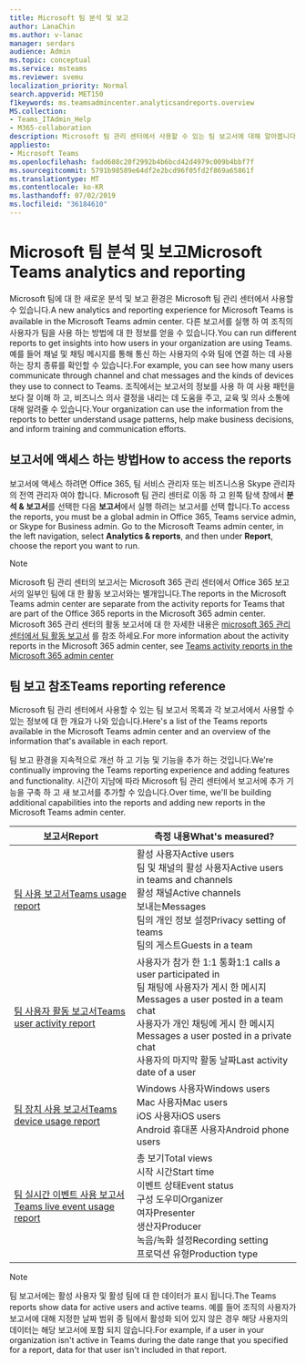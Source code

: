 ```yaml
---
title: Microsoft 팀 분석 및 보고
author: LanaChin
ms.author: v-lanac
manager: serdars
audience: Admin
ms.topic: conceptual
ms.service: msteams
ms.reviewer: svemu
localization_priority: Normal
search.appverid: MET150
f1keywords: ms.teamsadmincenter.analyticsandreports.overview
MS.collection:
- Teams_ITAdmin_Help
- M365-collaboration
description: Microsoft 팀 관리 센터에서 사용할 수 있는 팀 보고서에 대해 알아봅니다.
appliesto:
- Microsoft Teams
ms.openlocfilehash: fadd608c20f2992b4b6bcd42d4979c009b4bbf7f
ms.sourcegitcommit: 5791b98589e64df2e2bcd96f05fd2f869a65861f
ms.translationtype: MT
ms.contentlocale: ko-KR
ms.lasthandoff: 07/02/2019
ms.locfileid: "36184610"
---
```

# <a name="microsoft-teams-analytics-and-reporting"></a><span data-ttu-id="da8d0-103">Microsoft 팀 분석 및 보고</span><span class="sxs-lookup"><span data-stu-id="da8d0-103">Microsoft Teams analytics and reporting</span></span>

<span data-ttu-id="da8d0-104">Microsoft 팀에 대 한 새로운 분석 및 보고 환경은 Microsoft 팀 관리 센터에서 사용할 수 있습니다.</span><span class="sxs-lookup"><span data-stu-id="da8d0-104">A new analytics and reporting experience for Microsoft Teams is available in the Microsoft Teams admin center.</span></span> <span data-ttu-id="da8d0-105">다른 보고서를 실행 하 여 조직의 사용자가 팀을 사용 하는 방법에 대 한 정보를 얻을 수 있습니다.</span><span class="sxs-lookup"><span data-stu-id="da8d0-105">You can run different reports to get insights into how users in your organization are using Teams.</span></span> <span data-ttu-id="da8d0-106">예를 들어 채널 및 채팅 메시지를 통해 통신 하는 사용자의 수와 팀에 연결 하는 데 사용 하는 장치 종류를 확인할 수 있습니다.</span><span class="sxs-lookup"><span data-stu-id="da8d0-106">For example, you can see how many users communicate through channel and chat messages and the kinds of devices they use to connect to Teams.</span></span> <span data-ttu-id="da8d0-107">조직에서는 보고서의 정보를 사용 하 여 사용 패턴을 보다 잘 이해 하 고, 비즈니스 의사 결정을 내리는 데 도움을 주고, 교육 및 의사 소통에 대해 알려줄 수 있습니다.</span><span class="sxs-lookup"><span data-stu-id="da8d0-107">Your organization can use the information from the reports to better understand usage patterns, help make business decisions, and inform training and communication efforts.</span></span>

## <a name="how-to-access-the-reports"></a><span data-ttu-id="da8d0-108">보고서에 액세스 하는 방법</span><span class="sxs-lookup"><span data-stu-id="da8d0-108">How to access the reports</span></span>

<span data-ttu-id="da8d0-109">보고서에 액세스 하려면 Office 365, 팀 서비스 관리자 또는 비즈니스용 Skype 관리자의 전역 관리자 여야 합니다.  Microsoft 팀 관리 센터로 이동 하 고 왼쪽 탐색 창에서 **분석 & 보고서**를 선택한 다음 **보고서**에서 실행 하려는 보고서를 선택 합니다.</span><span class="sxs-lookup"><span data-stu-id="da8d0-109">To access the reports, you must be a global admin in Office 365, Teams service admin, or Skype for Business admin.  Go to the Microsoft Teams admin center, in the left navigation, select **Analytics & reports**, and then under **Report**, choose the report you want to run.</span></span>

> [!NOTE]
> <span data-ttu-id="da8d0-110">Microsoft 팀 관리 센터의 보고서는 Microsoft 365 관리 센터에서 Office 365 보고서의 일부인 팀에 대 한 활동 보고서와는 별개입니다.</span><span class="sxs-lookup"><span data-stu-id="da8d0-110">The reports in the Microsoft Teams admin center are separate from the activity reports for Teams that are part of the Office 365 reports in the Microsoft 365 admin center.</span></span> <span data-ttu-id="da8d0-111">Microsoft 365 관리 센터의 활동 보고서에 대 한 자세한 내용은 [microsoft 365 관리 센터에서 팀 활동 보고서](../teams-activity-reports.md) 를 참조 하세요.</span><span class="sxs-lookup"><span data-stu-id="da8d0-111">For more information about the activity reports in the Microsoft 365 admin center, see [Teams activity reports in the Microsoft 365 admin center](../teams-activity-reports.md)</span></span>

## <a name="teams-reporting-reference"></a><span data-ttu-id="da8d0-112">팀 보고 참조</span><span class="sxs-lookup"><span data-stu-id="da8d0-112">Teams reporting reference</span></span>

<span data-ttu-id="da8d0-113">Microsoft 팀 관리 센터에서 사용할 수 있는 팀 보고서 목록과 각 보고서에서 사용할 수 있는 정보에 대 한 개요가 나와 있습니다.</span><span class="sxs-lookup"><span data-stu-id="da8d0-113">Here's a list of the Teams reports available in the Microsoft Teams admin center and an overview of the information that's available in each report.</span></span>

<span data-ttu-id="da8d0-114">팀 보고 환경을 지속적으로 개선 하 고 기능 및 기능을 추가 하는 것입니다.</span><span class="sxs-lookup"><span data-stu-id="da8d0-114">We're continually improving the Teams reporting experience and adding features and functionality.</span></span> <span data-ttu-id="da8d0-115">시간이 지남에 따라 Microsoft 팀 관리 센터에서 보고서에 추가 기능을 구축 하 고 새 보고서를 추가할 수 있습니다.</span><span class="sxs-lookup"><span data-stu-id="da8d0-115">Over time, we'll be building additional capabilities into the reports and adding new reports in the Microsoft Teams admin center.</span></span>

|<span data-ttu-id="da8d0-116">보고서</span><span class="sxs-lookup"><span data-stu-id="da8d0-116">Report</span></span>  |<span data-ttu-id="da8d0-117">측정 내용</span><span class="sxs-lookup"><span data-stu-id="da8d0-117">What's measured?</span></span> |
|---------|---------|
|[<span data-ttu-id="da8d0-118">팀 사용 보고서</span><span class="sxs-lookup"><span data-stu-id="da8d0-118">Teams usage report</span></span>](teams-usage-report.md)  |  <span data-ttu-id="da8d0-119">활성 사용자</span><span class="sxs-lookup"><span data-stu-id="da8d0-119">Active users</span></span><br/><span data-ttu-id="da8d0-120">팀 및 채널의 활성 사용자</span><span class="sxs-lookup"><span data-stu-id="da8d0-120">Active users in teams and channels</span></span><br/><span data-ttu-id="da8d0-121">활성 채널</span><span class="sxs-lookup"><span data-stu-id="da8d0-121">Active channels</span></span><br/><span data-ttu-id="da8d0-122">보내는</span><span class="sxs-lookup"><span data-stu-id="da8d0-122">Messages</span></span><br/><span data-ttu-id="da8d0-123">팀의 개인 정보 설정</span><span class="sxs-lookup"><span data-stu-id="da8d0-123">Privacy setting of  teams</span></span><br/><span data-ttu-id="da8d0-124">팀의 게스트</span><span class="sxs-lookup"><span data-stu-id="da8d0-124">Guests in a team</span></span>   |
|[<span data-ttu-id="da8d0-125">팀 사용자 활동 보고서</span><span class="sxs-lookup"><span data-stu-id="da8d0-125">Teams user activity report</span></span>](user-activity-report.md)  |  <span data-ttu-id="da8d0-126">사용자가 참가 한 1:1 통화</span><span class="sxs-lookup"><span data-stu-id="da8d0-126">1:1 calls a user participated in</span></span><br/><span data-ttu-id="da8d0-127">팀 채팅에 사용자가 게시 한 메시지</span><span class="sxs-lookup"><span data-stu-id="da8d0-127">Messages a user posted in a team chat</span></span><br/><span data-ttu-id="da8d0-128">사용자가 개인 채팅에 게시 한 메시지</span><span class="sxs-lookup"><span data-stu-id="da8d0-128">Messages a user posted in a private chat</span></span><br/><span data-ttu-id="da8d0-129">사용자의 마지막 활동 날짜</span><span class="sxs-lookup"><span data-stu-id="da8d0-129">Last activity date of a user</span></span>     |
|[<span data-ttu-id="da8d0-130">팀 장치 사용 보고서</span><span class="sxs-lookup"><span data-stu-id="da8d0-130">Teams device usage report</span></span>](device-usage-report.md)   |  <span data-ttu-id="da8d0-131">Windows 사용자</span><span class="sxs-lookup"><span data-stu-id="da8d0-131">Windows users</span></span><br/><span data-ttu-id="da8d0-132">Mac 사용자</span><span class="sxs-lookup"><span data-stu-id="da8d0-132">Mac users</span></span><br/><span data-ttu-id="da8d0-133">iOS 사용자</span><span class="sxs-lookup"><span data-stu-id="da8d0-133">iOS users</span></span><br/><span data-ttu-id="da8d0-134">Android 휴대폰 사용자</span><span class="sxs-lookup"><span data-stu-id="da8d0-134">Android phone users</span></span>     |
|[<span data-ttu-id="da8d0-135">팀 실시간 이벤트 사용 보고서</span><span class="sxs-lookup"><span data-stu-id="da8d0-135">Teams live event usage report</span></span>](teams-live-event-usage-report.md)   |  <span data-ttu-id="da8d0-136">총 보기</span><span class="sxs-lookup"><span data-stu-id="da8d0-136">Total views</span></span><br><span data-ttu-id="da8d0-137">시작 시간</span><span class="sxs-lookup"><span data-stu-id="da8d0-137">Start time</span></span><br><span data-ttu-id="da8d0-138">이벤트 상태</span><span class="sxs-lookup"><span data-stu-id="da8d0-138">Event status</span></span><br><span data-ttu-id="da8d0-139">구성 도우미</span><span class="sxs-lookup"><span data-stu-id="da8d0-139">Organizer</span></span><br><span data-ttu-id="da8d0-140">여자</span><span class="sxs-lookup"><span data-stu-id="da8d0-140">Presenter</span></span><br><span data-ttu-id="da8d0-141">생산자</span><span class="sxs-lookup"><span data-stu-id="da8d0-141">Producer</span></span><br><span data-ttu-id="da8d0-142">녹음/녹화 설정</span><span class="sxs-lookup"><span data-stu-id="da8d0-142">Recording setting</span></span><br><span data-ttu-id="da8d0-143">프로덕션 유형</span><span class="sxs-lookup"><span data-stu-id="da8d0-143">Production type</span></span>    |

> [!NOTE]
> <span data-ttu-id="da8d0-144">팀 보고서에는 활성 사용자 및 활성 팀에 대 한 데이터가 표시 됩니다.</span><span class="sxs-lookup"><span data-stu-id="da8d0-144">The Teams reports show data for active users and active teams.</span></span> <span data-ttu-id="da8d0-145">예를 들어 조직의 사용자가 보고서에 대해 지정한 날짜 범위 중 팀에서 활성화 되어 있지 않은 경우 해당 사용자의 데이터는 해당 보고서에 포함 되지 않습니다.</span><span class="sxs-lookup"><span data-stu-id="da8d0-145">For example, if a user in your organization isn't active in Teams during the date range that you specified for a report, data for that user isn't included in that report.</span></span>
